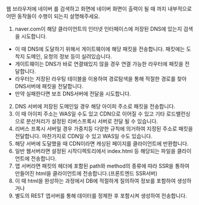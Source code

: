 
 웹 브라우저에 네이버 를 검색하고 화면에 네이버 화면이 출력이 될 때 까지 내부적으로 어떤 동작들이 수행이 되는지 설명해주세요.


 1. naver.com이 해당 클라이언트의 인터넷 인터페이스에 저장된 DNS에 있는지 검색을 시도합니다.
 -  이 때 DNS에 도달하기 위해서 게이트웨이에 해당 패킷을 전송합니다. 패킷에는 도착지 도메인, 요청의 정보 등이 실려있습니다.
 -  게이트웨이는 DNS가 바로 연결돼있지 않을 경우 연결 가능한 라우터에 패킷을 전달합니다. 
 -  라우터는 저장된 라우팅 테이블을 이용하여 경로탐색을 통해 적절한 경로를 찾아 DNS서버에 패킷을 전달합니다.
 -  만약 실패한다면 보조 DNS서버에 전달을 시도합니다.
2. DNS 서버에 저장된 도메인일 경우 해당 아이피 주소로 패킷을 전송합니다.
3. 이 때 아이피 주소는 WAS일 수도 있고 CDN으로 이어질 수 있고 기타 로드밸런싱으로 분산처리가 설정된 리버스프록시 서버로 전달 될 수 있습니다.
4. 리버스 프록시 서버일 경우 가중치등 다양한 규칙에 의거하여 지정된 주소로 패킷을 전달합니다. 마찬가지로 CDN일 수 있고 WAS일 수도 있습니다.
5. 해당 서버에 도달했을 때 CDN이라면 캐싱된 페이지를 클라이언트에 반환합니다.
6. 일반 웹서버라면 설정된 시작디렉토리에서 index.html 등 해당되는 파일을 클라이언트에 전송합니다.
7. 앱 서버라면 패킷의 헤더에 포함된 path와 method의 종류에 따라 SSR을 통하여 만들어진 html을 클라이언트에 전송합니다.(프론트엔드 SSR서버)
8. 이 때 html을 완성하는 과정에서 DB에 적절하게 질의하여 정보를 포함하여 생성하거나
9. 별도의 REST 앱서버를 통해 데이터를 정제한 후 포함시켜 생성하여 전송합니다.
